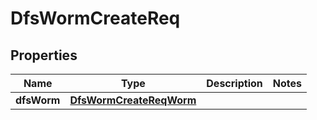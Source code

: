 # DfsWormCreateReq

## Properties
Name | Type | Description | Notes
------------ | ------------- | ------------- | -------------
**dfsWorm** | [**DfsWormCreateReqWorm**](DfsWormCreateReqWorm.md) |  | 
